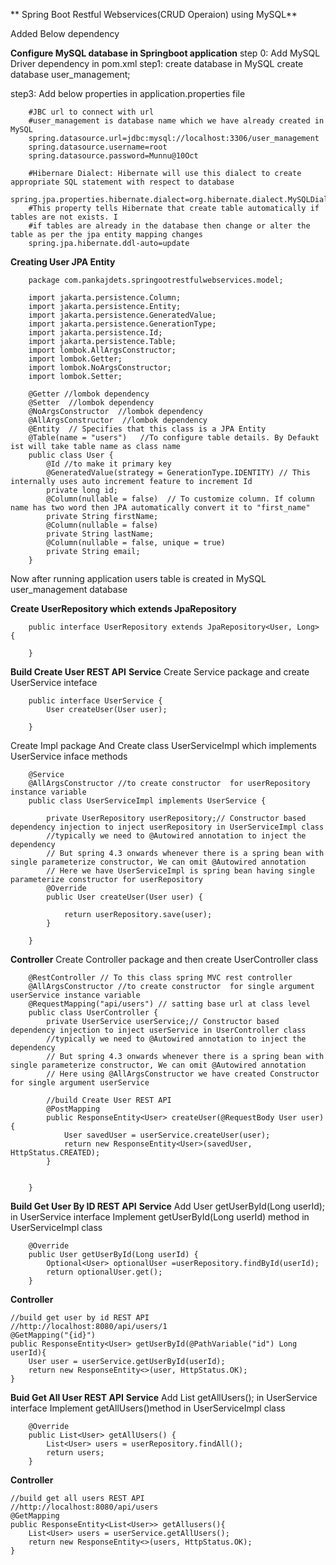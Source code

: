 ** Spring Boot Restful Webservices(CRUD Operaion) using MySQL**


Added Below dependency


**Configure MySQL database in Springboot application**
step 0: Add MySQL Driver dependency in pom.xml
step1: create database in MySQL
        create database user_management;

step3: Add below properties in application.properties file

        #JBC url to connect with url
        #user_management is database name which we have already created in MySQL
        spring.datasource.url=jdbc:mysql://localhost:3306/user_management
        spring.datasource.username=root
        spring.datasource.password=Munnu@10Oct

        #Hibernare Dialect: Hibernate will use this dialect to create appropriate SQL statement with respect to database
        spring.jpa.properties.hibernate.dialect=org.hibernate.dialect.MySQLDialect
        #This property tells Hibernate that create table automatically if tables are not exists. I
        #if tables are already in the database then change or alter the table as per the jpa entity mapping changes 
        spring.jpa.hibernate.ddl-auto=update


**Creating User JPA Entity**

        package com.pankajdets.springootrestfulwebservices.model;

        import jakarta.persistence.Column;
        import jakarta.persistence.Entity;
        import jakarta.persistence.GeneratedValue;
        import jakarta.persistence.GenerationType;
        import jakarta.persistence.Id;
        import jakarta.persistence.Table;
        import lombok.AllArgsConstructor;
        import lombok.Getter;
        import lombok.NoArgsConstructor;
        import lombok.Setter;

        @Getter //lombok dependency
        @Setter  //lombok dependency
        @NoArgsConstructor  //lombok dependency
        @AllArgsConstructor  //lombok dependency
        @Entity  // Specifies that this class is a JPA Entity
        @Table(name = "users")   //To configure table details. By Defaukt ist will take table name as class name
        public class User {
            @Id //to make it primary key
            @GeneratedValue(strategy = GenerationType.IDENTITY) // This internally uses auto increment feature to increment Id
            private long id;
            @Column(nullable = false)  // To customize column. If column name has two word then JPA automatically convert it to "first_name"
            private String firstName;
            @Column(nullable = false)
            private String lastName;
            @Column(nullable = false, unique = true)
            private String email;
        }

Now after running application users table is created in MySQL user_management database

**Create UserRepository which extends JpaRepository**

        public interface UserRepository extends JpaRepository<User, Long> {
            
        }

**Build Create User REST API**
**Service**
Create Service package and create UserService inteface

        public interface UserService {
            User createUser(User user);
            
        }

Create Impl package
And Create class UserServiceImpl which implements  UserService inface methods

        @Service
        @AllArgsConstructor //to create constructor  for userRepository instance variable 
        public class UserServiceImpl implements UserService {

            private UserRepository userRepository;// Constructor based dependency injection to inject userRepository in UserServiceImpl class
            //typically we need to @Autowired annotation to inject the dependency
            // But spring 4.3 onwards whenever there is a spring bean with single parameterize constructor, We can omit @Autowired annotation
            // Here we have UserServiceImpl is spring bean having single parameterize constructor for userRepository
            @Override
            public User createUser(User user) {
                
                return userRepository.save(user);
            }
            
        }

**Controller**
Create Controller package and then create UserController class

        @RestController // To this class spring MVC rest controller
        @AllArgsConstructor //to create constructor  for single argument  userService instance variable
        @RequestMapping("api/users") // satting base url at class level
        public class UserController {
            private UserService userService;// Constructor based dependency injection to inject userService in UserController class
            //typically we need to @Autowired annotation to inject the dependency
            // But spring 4.3 onwards whenever there is a spring bean with single parameterize constructor, We can omit @Autowired annotation
            // Here using @AllArgsConstructor we have created Constructor for single argument userService 
            
            //build Create User REST API
            @PostMapping
            public ResponseEntity<User> createUser(@RequestBody User user){
                User savedUser = userService.createUser(user);
                return new ResponseEntity<User>(savedUser, HttpStatus.CREATED);
            }

            
        }

**Build Get User By ID REST API**
**Service**
    Add User getUserById(Long userId);  in UserService interface
    Implement getUserById(Long userId) method in UserServiceImpl class

        @Override
        public User getUserById(Long userId) {
            Optional<User> optionalUser =userRepository.findById(userId);
            return optionalUser.get();
        }

**Controller**

    //build get user by id REST API
    //http://localhost:8080/api/users/1
    @GetMapping("{id}")
    public ResponseEntity<User> getUserById(@PathVariable("id") Long userId){
        User user = userService.getUserById(userId);
        return new ResponseEntity<>(user, HttpStatus.OK);
    }


**Buid Get All User REST API**
**Service**
    Add List<User> getAllUsers();  in UserService interface
    Implement  getAllUsers()method in UserServiceImpl class

        @Override
        public List<User> getAllUsers() {
            List<User> users = userRepository.findAll();
            return users;
        }
**Controller**

    //build get all users REST API
    //http://localhost:8080/api/users
    @GetMapping
    public ResponseEntity<List<User>> getAllusers(){
        List<User> users = userService.getAllUsers();
        return new ResponseEntity<>(users, HttpStatus.OK);
    }



    


